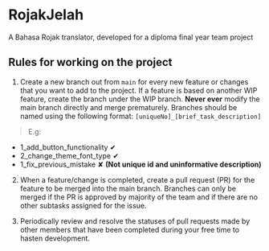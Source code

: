 # RojakJelah
A Bahasa Rojak translator, developed for a diploma final year team project 


## Rules for working on the project
1. Create a new branch out from `main` for every new feature or changes that you want to add to the project. If a feature is based on another WIP feature, create the branch under the WIP branch. **Never ever** modify the main branch directly and merge prematurely. 
Branches should be named using the following format:
`[uniqueNo]_[brief_task_description]`
> E.g: 
- 1_add_button_functionality ✔
- 2_change_theme_font_type ✔
- 1_fix_previous_mistake ✘ **(Not unique id and uninformative description)**

2. When a feature/change is completed, create a pull request (PR) for the feature to be merged into the main branch. Branches can only be merged if the PR is approved by majority of the team and if there are no other subtasks assigned for the issue.

3. Periodically review and resolve the statuses of pull requests made by other members that have been completed during your free time to hasten development.  
